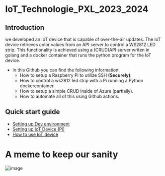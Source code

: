 # IoT_Technologie_PXL_2023_2024

## Introduction
we developed an IoT device that is capable of over-the-air updates. The IoT device retrieves color values from an API server to control a WS2812 LED strip. This functionality is achieved using a (CRUD)API server writen in golang and a docker container that runs the python program for the IoT device.

- In this Github you can find the following information:
  * How to setup a Raspberry Pi to utilize SSH **(Securely)**. 
  * How to control a ws2812 led strip with a Pi running a Python dockercontainer.
  * How to setup a simple CRUD inside of Azure (partially).
  * How to automate all of this using Github actions.
 
## Quick start guide 
- [Setting up Dev environment](Docs/Set_Up_Dev_PC.md) 
- [Setting up IoT Device (Pi)](Docs/Set_Up_Pi.md)
- [How to use IoT device](Docs/How_to_use_IoT_Device.md)

# A meme to keep our sanity
![image](https://github.com/SeppeBudenaers/IoT_Technologie_PXL_2024/assets/101107875/f6152518-8eed-45db-8248-a9c1e50854f7)
